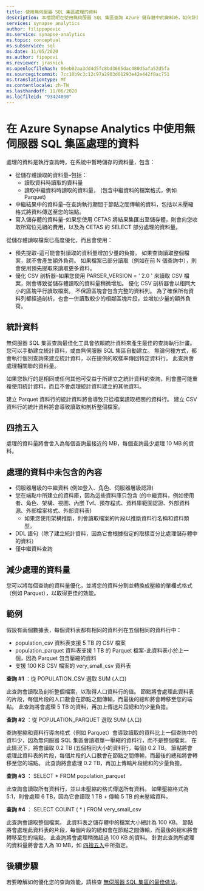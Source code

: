 ```yaml
---
title: 使用無伺服器 SQL 集區處理的資料
description: 本檔說明在使用無伺服器 SQL 集區查詢 Azure 儲存體中的資料時，如何計算資料的處理方式。
services: synapse analytics
author: filippopovic
ms.service: synapse-analytics
ms.topic: conceptual
ms.subservice: sql
ms.date: 11/05/2020
ms.author: fipopovi
ms.reviewer: jrasnick
ms.openlocfilehash: 06eb02aa3dd4d5fc8bd3605dac480d5afa52d5fa
ms.sourcegitcommit: 7cc10b9c3c12c97a2903d01293e42e442f8ac751
ms.translationtype: MT
ms.contentlocale: zh-TW
ms.lasthandoff: 11/06/2020
ms.locfileid: "93424030"
---
```

# <a name="data-processed-with-serverless-sql-pool-in-azure-synapse-analytics"></a>在 Azure Synapse Analytics 中使用無伺服器 SQL 集區處理的資料

處理的資料是執行查詢時，在系統中暫時儲存的資料量，包含：

- 從儲存體讀取的資料量–包括：
  - 讀取資料時讀取的資料量
  - 讀取中繼資料時讀取的資料量， (包含中繼資料的檔案格式，例如 Parquet) 
- 中繼結果中的資料量–在查詢執行期間于節點之間傳輸的資料，包括以未壓縮格式將資料傳送至您的端點。 
- 寫入儲存體的資料量–如果您使用 CETAS 將結果集匯出至儲存體，則會向您收取所寫位元組的費用，以及為 CETAS 的 SELECT 部分處理的資料量。

從儲存體讀取檔案已高度優化，而且會使用：

- 預先提取-這可能會對讀取的資料量增加少量的負擔。 如果查詢讀取整個檔案，就不會產生額外負荷。 如果檔案已部分讀取（例如在前 N 個查詢中），則會使用預先提取來讀取更多資料。
- 優化 CSV 剖析器–如果您使用 PARSER_VERSION = ' 2.0 ' 來讀取 CSV 檔案，則會導致從儲存體讀取的資料量稍微增加。  優化 CSV 剖析器會以相同大小的區塊平行讀取檔案。 不保證區塊會包含完整的資料列。 為了確保所有資料列都經過剖析，也會一併讀取較少的相鄰區塊片段，並增加少量的額外負荷。

## <a name="statistics"></a>統計資料

無伺服器 SQL 集區查詢最佳化工具會依賴統計資料來產生最佳的查詢執行計畫。 您可以手動建立統計資料，或由無伺服器 SQL 集區自動建立。 無論何種方式，都會執行個別查詢來建立統計資料，以在提供的取樣率傳回特定資料行。 此查詢會處理相關聯的資料量。

如果您執行的是相同或任何其他可受益于所建立之統計資料的查詢，則會盡可能重複使用統計資料，而且不會處理統計資料建立的其他資料。

建立 Parquet 資料行的統計資料將會導致只從檔案讀取相關的資料行。 建立 CSV 資料行的統計資料將會導致讀取和剖析整個檔案。

## <a name="rounding"></a>四捨五入

處理的資料量將會舍入為每個查詢最接近的 MB，每個查詢最少處理 10 MB 的資料。

## <a name="what-is-not-included-in-data-processed"></a>處理的資料中未包含的內容

- 伺服器層級的中繼資料 (例如登入、角色、伺服器層級認證) 
- 您在端點中所建立的資料庫，因為這些資料庫只包含 (的中繼資料，例如使用者、角色、架構、視圖、內嵌 Tvf、預存程式、資料庫範圍認證、外部資料源、外部檔案格式、外部資料表) 
  - 如果您使用架構推斷，則會讀取檔案的片段以推斷資料行名稱和資料類型。
- DDL 語句（除了建立統計資料，因為它會根據指定的取樣百分比處理儲存體中的資料）
- 僅中繼資料查詢

## <a name="reduce-amount-of-data-processed"></a>減少處理的資料量

您可以將每個查詢的資料量優化，並將您的資料分割並轉換成壓縮的單欄式格式（例如 Parquet），以取得更佳的效能。

## <a name="examples"></a>範例

假設有兩個數據表，每個資料表都有相同的資料列在五個相同的資料行中：

- population_csv 資料表支援 5 TB 的 CSV 檔案
- population_parquet 資料表支援 1 TB 的 Parquet 檔案-此資料表小於上一個，因為 Parquet 包含壓縮的資料
- 支援 100 KB CSV 檔案的 very_small_csv 資料表

**查詢 #1** ：從 POPULATION_CSV 選取 SUM (人口) 

此查詢會讀取及剖析整個檔案，以取得人口資料行的值。 節點將會處理此資料表的片段，每個片段的人口數會在節點之間傳輸，而最後的總和將會轉移至您的端點。 此查詢將會處理 5 TB 的資料，再加上傳送片段總和的少量負擔。

**查詢 #2** ：從 POPULATION_PARQUET 選取 SUM (人口) 

查詢壓縮和資料行導向格式（例如 Parquet）會導致讀取的資料比上一個查詢中的資料少，因為無伺服器 SQL 集區會讀取單一壓縮的資料行，而不是整個檔案。 在此情況下，將會讀取 0.2 TB (五個相同大小的資料行，每個) 0.2 TB。 節點將會處理此資料表的片段，每個片段的人口數會在節點之間傳輸，而最後的總和將會轉移至您的端點。 此查詢將會處理 0.2 TB，再加上傳輸片段總和的少量負擔。

**查詢 #3** ： SELECT * FROM population_parquet

此查詢會讀取所有資料行，並以未壓縮的格式傳送所有資料。 如果壓縮格式為5:1，則會處理 6 TB，因為它會讀取 1 TB + 傳輸 5 TB 的未壓縮資料。

**查詢 #4** ： SELECT COUNT ( * ) FROM very_small_csv

此查詢會讀取整個檔案。 此資料表之儲存體中的檔案大小總計為 100 KB。 節點將會處理此資料表的片段，每個片段的總和會在節點之間傳輸，而最後的總和將會轉移至您的端點。 此查詢將會處理稍微超過 100 KB 的資料。 針對此查詢所處理的資料量將會舍入為 10 MB，如 [四捨五入](#rounding)中所指定。

## <a name="next-steps"></a>後續步驟

若要瞭解如何優化您的查詢效能，請檢查 [無伺服器 SQL 集區的最佳做法](best-practices-sql-on-demand.md)。
